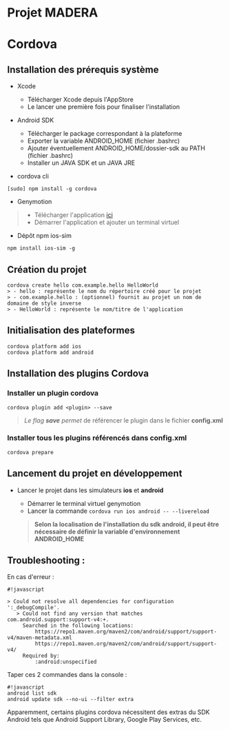 Projet MADERA
===========
# Cordova
## Installation des prérequis système

* Xcode
  - Télécharger Xcode depuis l'AppStore
  - Le lancer une première fois pour finaliser l'installation

* Android SDK
  - Télécharger le package correspondant à la plateforme
  - Exporter la variable ANDROID\_HOME (fichier .bashrc)
  - Ajouter éventuellement ANDROID\_HOME/dossier-sdk au PATH (fichier .bashrc)
  - Installer un JAVA SDK et un JAVA JRE

* cordova cli
```
[sudo] npm install -g cordova
```

* Genymotion
> - Télécharger l'application [ici](https://www.genymotion.com/#!/download)
> - Démarrer l'application et ajouter un terminal virtuel

* Dépôt npm ios-sim
```
npm install ios-sim -g
```

## Création du projet
```
cordova create hello com.example.hello HelloWorld
> - hello : représente le nom du répertoire créé pour le projet
> - com.example.hello : (optionnel) fournit au projet un nom de domaine de style inverse
> - HelloWorld : représente le nom/titre de l'application
```

## Initialisation des plateformes

```
cordova platform add ios
cordova platform add android
```


## Installation des plugins Cordova

### Installer un plugin cordova

```
cordova plugin add <plugin> --save
```

> _Le flag __save__ permet_ de référencer le plugin dans le fichier __config.xml__

### Installer tous les plugins référencés dans config.xml

```
cordova prepare
```

## Lancement du projet en développement

* Lancer le projet dans les simulateurs __ios__ et __android__

  - Démarrer le terminal virtuel genymotion
  - Lancer la commande ```cordova run ios android -- --livereload```


  > __Selon la localisation de l'installation du sdk android, il peut être nécessaire de définir la variable d'environnement ANDROID_HOME__

## Troubleshooting :

En cas d'erreur :


```
#!javascript

> Could not resolve all dependencies for configuration ':_debugCompile'.
   > Could not find any version that matches com.android.support:support-v4:+.
     Searched in the following locations:
         https://repo1.maven.org/maven2/com/android/support/support-v4/maven-metadata.xml
         https://repo1.maven.org/maven2/com/android/support/support-v4/
     Required by:
         :android:unspecified

```

Taper ces 2 commandes dans la console :


```
#!javascript
android list sdk
android update sdk --no-ui --filter extra

```

Apparemment, certains plugins cordova nécessitent des extras du SDK Android tels que Android Support Library, Google Play Services, etc.
